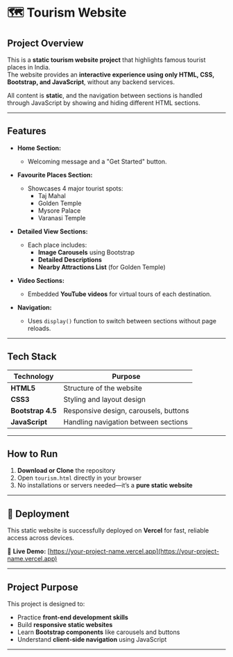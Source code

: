 # 🗺️ Tourism Website

## **Project Overview**

This is a **static tourism website project** that highlights famous tourist places in India.  
The website provides an **interactive experience using only HTML, CSS, Bootstrap, and JavaScript**, without any backend services.

All content is **static**, and the navigation between sections is handled through JavaScript by showing and hiding different HTML sections.

---

## **Features**

- **Home Section:**  
  - Welcoming message and a "Get Started" button.
  
- **Favourite Places Section:**  
  - Showcases 4 major tourist spots:
    - Taj Mahal
    - Golden Temple
    - Mysore Palace
    - Varanasi Temple
  
- **Detailed View Sections:**  
  - Each place includes:
    - **Image Carousels** using Bootstrap
    - **Detailed Descriptions**
    - **Nearby Attractions List** (for Golden Temple)
  
- **Video Sections:**  
  - Embedded **YouTube videos** for virtual tours of each destination.
  
- **Navigation:**  
  - Uses `display()` function to switch between sections without page reloads.

---

## **Tech Stack**

| Technology | Purpose |
|------------|---------|
| **HTML5** | Structure of the website |
| **CSS3** | Styling and layout design |
| **Bootstrap 4.5** | Responsive design, carousels, buttons |
| **JavaScript** | Handling navigation between sections |

---

## **How to Run**

1. **Download or Clone** the repository  
2. Open `tourism.html` directly in your browser  
3. No installations or servers needed—it’s a **pure static website**

---

## 🚀 Deployment

This static website is successfully deployed on **Vercel** for fast, reliable access across devices.

🔗 **Live Demo:** [https://your-project-name.vercel.app](https://your-project-name.vercel.app)

---

## **Project Purpose**

This project is designed to:

- Practice **front-end development skills**  
- Build **responsive static websites**  
- Learn **Bootstrap components** like carousels and buttons  
- Understand **client-side navigation** using JavaScript

---




